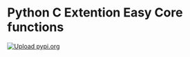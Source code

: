 # Python C Extention Easy Core functions
[![Upload pypi.org](https://github.com/kirin123kirin/ccore/actions/workflows/pypi.yml/badge.svg?branch=v0.1.1)](https://github.com/kirin123kirin/ccore/actions/workflows/pypi.yml)
